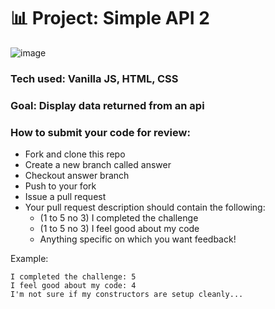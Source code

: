 # 📊 Project: Simple API 2

![image](https://user-images.githubusercontent.com/112201564/196258873-2caef728-352e-4938-84e4-f6e9f56741ef.png)
### Tech used: Vanilla JS, HTML, CSS
### Goal: Display data returned from an api

### How to submit your code for review:

- Fork and clone this repo
- Create a new branch called answer
- Checkout answer branch
- Push to your fork
- Issue a pull request
- Your pull request description should contain the following:
  - (1 to 5 no 3) I completed the challenge
  - (1 to 5 no 3) I feel good about my code
  - Anything specific on which you want feedback!

Example:
```
I completed the challenge: 5
I feel good about my code: 4
I'm not sure if my constructors are setup cleanly...
```
